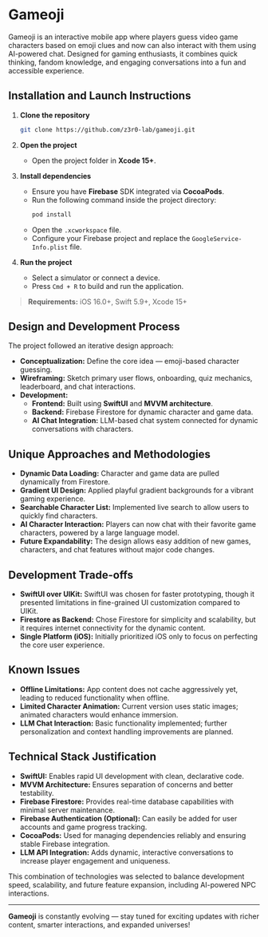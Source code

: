 # Gameoji

Gameoji is an interactive mobile app where players guess video game characters based on emoji clues and now can also interact with them using AI-powered chat. Designed for gaming enthusiasts, it combines quick thinking, fandom knowledge, and engaging conversations into a fun and accessible experience.

## Installation and Launch Instructions

1. **Clone the repository**
   ```bash
   git clone https://github.com/z3r0-lab/gameoji.git
   ```
2. **Open the project**
   - Open the project folder in **Xcode 15+**.

3. **Install dependencies**
   - Ensure you have **Firebase** SDK integrated via **CocoaPods**.
   - Run the following command inside the project directory:
     ```bash
     pod install
     ```
   - Open the `.xcworkspace` file.
   - Configure your Firebase project and replace the `GoogleService-Info.plist` file.

4. **Run the project**
   - Select a simulator or connect a device.
   - Press `Cmd + R` to build and run the application.

> **Requirements:** iOS 16.0+, Swift 5.9+, Xcode 15+

## Design and Development Process

The project followed an iterative design approach:

- **Conceptualization:** Define the core idea — emoji-based character guessing.
- **Wireframing:** Sketch primary user flows, onboarding, quiz mechanics, leaderboard, and chat interactions.
- **Development:**
  - **Frontend:** Built using **SwiftUI** and **MVVM architecture**.
  - **Backend:** Firebase Firestore for dynamic character and game data.
  - **AI Chat Integration:** LLM-based chat system connected for dynamic conversations with characters.

## Unique Approaches and Methodologies

- **Dynamic Data Loading:** Character and game data are pulled dynamically from Firestore.
- **Gradient UI Design:** Applied playful gradient backgrounds for a vibrant gaming experience.
- **Searchable Character List:** Implemented live search to allow users to quickly find characters.
- **AI Character Interaction:** Players can now chat with their favorite game characters, powered by a large language model.
- **Future Expandability:** The design allows easy addition of new games, characters, and chat features without major code changes.

## Development Trade-offs

- **SwiftUI over UIKit:** SwiftUI was chosen for faster prototyping, though it presented limitations in fine-grained UI customization compared to UIKit.
- **Firestore as Backend:** Chose Firestore for simplicity and scalability, but it requires internet connectivity for the dynamic content.
- **Single Platform (iOS):** Initially prioritized iOS only to focus on perfecting the core user experience.

## Known Issues

- **Offline Limitations:** App content does not cache aggressively yet, leading to reduced functionality when offline.
- **Limited Character Animation:** Current version uses static images; animated characters would enhance immersion.
- **LLM Chat Interaction:** Basic functionality implemented; further personalization and context handling improvements are planned.

## Technical Stack Justification

- **SwiftUI:** Enables rapid UI development with clean, declarative code.
- **MVVM Architecture:** Ensures separation of concerns and better testability.
- **Firebase Firestore:** Provides real-time database capabilities with minimal server maintenance.
- **Firebase Authentication (Optional):** Can easily be added for user accounts and game progress tracking.
- **CocoaPods:** Used for managing dependencies reliably and ensuring stable Firebase integration.
- **LLM API Integration:** Adds dynamic, interactive conversations to increase player engagement and uniqueness.

This combination of technologies was selected to balance development speed, scalability, and future feature expansion, including AI-powered NPC interactions.

---

**Gameoji** is constantly evolving — stay tuned for exciting updates with richer content, smarter interactions, and expanded universes!
